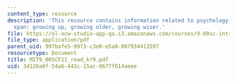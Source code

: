 ```yaml
---
content_type: resource
description: 'This resource contains information related to psychology over the life
  span: growing up, growing older, growing wiser.'
file: https://ol-ocw-studio-app-qa.s3.amazonaws.com/courses/9-00sc-introduction-to-psychology-fall-2011/3d126a0f54a6443c15ac0677f614aeee_MIT9_00SCF11_read_kr9.pdf
file_type: application/pdf
parent_uid: 997bafe5-99f3-c3e0-e5a8-007934413597
resourcetype: Document
title: MIT9_00SCF11_read_kr9.pdf
uid: 3d126a0f-54a6-443c-15ac-0677f614aeee
---
```


